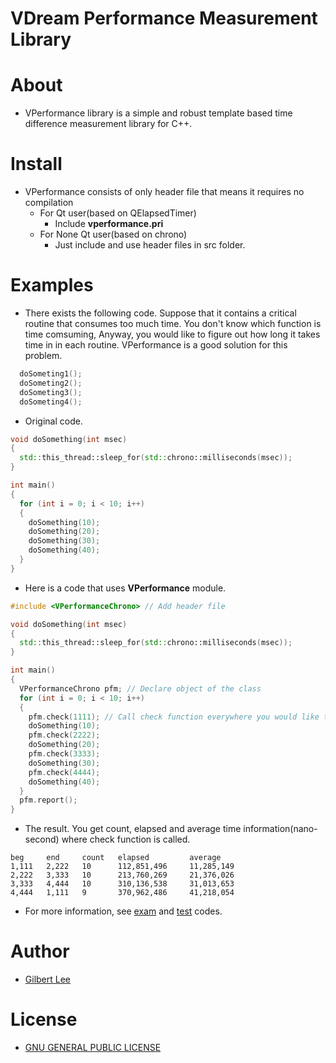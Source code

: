 VDream Performance Measurement Library
======================================

# About
* VPerformance library is a simple and robust template based time difference measurement library for C++.

# Install
* VPerformance consists of only header file that means it requires no compilation
    * For Qt user(based on QElapsedTimer)
      * Include **vperformance.pri**
    * For None Qt user(based on chrono)
      * Just include and use header files in src folder.

# Examples
* There exists the following code. Suppose that it contains a critical routine that consumes too much time. You don't know which function is time comsuming, Anyway, you would like to figure out how long it takes time in in each routine. VPerformance is a good solution for this problem.

```cpp
  doSometing1();
  doSometing2();
  doSometing3();
  doSometing4();
```

* Original code.

```cpp
void doSomething(int msec)
{
  std::this_thread::sleep_for(std::chrono::milliseconds(msec));
}

int main()
{
  for (int i = 0; i < 10; i++)
  {
    doSomething(10);
    doSomething(20);
    doSomething(30);
    doSomething(40);
  }
}
```

* Here is a code that uses **VPerformance** module.

```cpp
#include <VPerformanceChrono> // Add header file

void doSomething(int msec)
{
  std::this_thread::sleep_for(std::chrono::milliseconds(msec));
}

int main()
{
  VPerformanceChrono pfm; // Declare object of the class
  for (int i = 0; i < 10; i++)
  {
    pfm.check(1111); // Call check function everywhere you would like to check time consuming job
    doSomething(10);
    pfm.check(2222);
    doSomething(20);
    pfm.check(3333);
    doSomething(30);
    pfm.check(4444);
    doSomething(40);
  }
  pfm.report();
}
```

* The result. You get count, elapsed and average time information(nano-second) where check function is called.
  
```
beg     end     count   elapsed         average
1,111   2,222   10      112,851,496     11,285,149
2,222   3,333   10      213,760,269     21,376,026
3,333   4,444   10      310,136,538     31,013,653
4,444   1,111   9       370,962,486     41,218,054
```

* For more information, see [exam](app/exam/) and [test](app/test/) codes.

# Author
* [Gilbert Lee](http://www.gilgil.net)

# License
* [GNU GENERAL PUBLIC LICENSE](http://www.gnu.org/copyleft/gpl.html)
